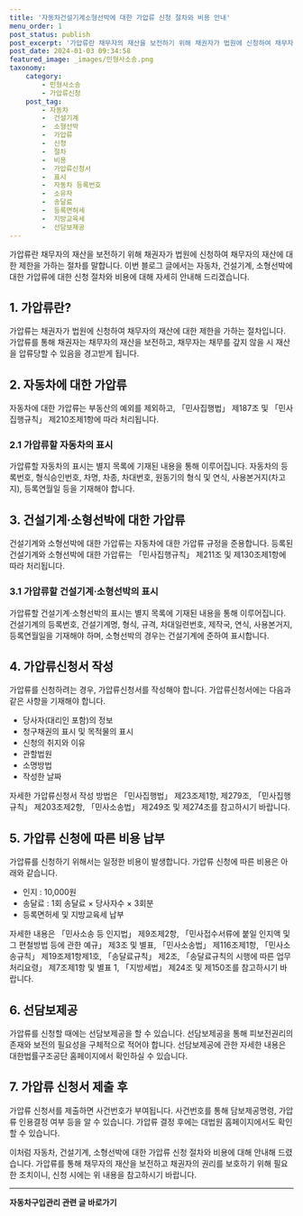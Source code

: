 ```yaml
---
title: '자동차건설기계소형선박에 대한 가압류 신청 절차와 비용 안내'
menu_order: 1
post_status: publish
post_excerpt: '가압류란 채무자의 재산을 보전하기 위해 채권자가 법원에 신청하여 채무자의 재산에 대한 제한을 가하는 절차를 말합니다. 이번 블로그 글에서는 자동차, 건설기계, 소형선박에 대한 가압류에 대한 신청 절차와 비용에 대해 자세히 안내해 드리겠습니다.'
post_date: 2024-01-03 09:34:58
featured_image: _images/민형사소송.png
taxonomy:
    category:
        - 민형사소송
        - 가압류신청
    post_tag:
        - 자동차
        -  건설기계
        -  소형선박
        -  가압류
        -  신청
        -  절차
        -  비용
        -  가압류신청서
        -  표시
        -  자동차 등록번호
        -  소유자
        -  송달료
        -  등록면허세
        -  지방교육세
        -  선담보제공
---
```



가압류란 채무자의 재산을 보전하기 위해 채권자가 법원에 신청하여 채무자의 재산에 대한 제한을 가하는 절차를 말합니다. 이번 블로그 글에서는 자동차, 건설기계, 소형선박에 대한 가압류에 대한 신청 절차와 비용에 대해 자세히 안내해 드리겠습니다.

## 1. 가압류란?
가압류는 채권자가 법원에 신청하여 채무자의 재산에 대한 제한을 가하는 절차입니다. 가압류를 통해 채권자는 채무자의 재산을 보전하고, 채무자는 채무를 갚지 않을 시 재산을 압류당할 수 있음을 경고받게 됩니다.

## 2. 자동차에 대한 가압류
자동차에 대한 가압류는 부동산의 예외를 제외하고, 「민사집행법」 제187조 및 「민사집행규칙」 제210조제1항에 따라 처리됩니다.

### 2.1 가압류할 자동차의 표시
가압류할 자동차의 표시는 별지 목록에 기재된 내용을 통해 이루어집니다. 자동차의 등록번호, 형식승인번호, 차명, 차종, 차대번호, 원동기의 형식 및 연식, 사용본거지(차고지), 등록연월일 등을 기재해야 합니다.

## 3. 건설기계·소형선박에 대한 가압류
건설기계와 소형선박에 대한 가압류는 자동차에 대한 가압류 규정을 준용합니다. 등록된 건설기계와 소형선박에 대한 가압류는 「민사집행규칙」 제211조 및 제130조제1항에 따라 처리됩니다.

### 3.1 가압류할 건설기계·소형선박의 표시
가압류할 건설기계·소형선박의 표시는 별지 목록에 기재된 내용을 통해 이루어집니다. 건설기계의 등록번호, 건설기계명, 형식, 규격, 차대일련번호, 제작국, 연식, 사용본거지, 등록연월일을 기재해야 하며, 소형선박의 경우는 건설기계에 준하여 표시합니다.

## 4. 가압류신청서 작성
가압류를 신청하려는 경우, 가압류신청서를 작성해야 합니다. 가압류신청서에는 다음과 같은 사항을 기재해야 합니다.

- 당사자(대리인 포함)의 정보
- 청구채권의 표시 및 목적물의 표시
- 신청의 취지와 이유
- 관할법원
- 소명방법
- 작성한 날짜

자세한 가압류신청서 작성 방법은 「민사집행법」 제23조제1항, 제279조, 「민사집행규칙」 제203조제2항, 「민사소송법」 제249조 및 제274조를 참고하시기 바랍니다.

## 5. 가압류 신청에 따른 비용 납부
가압류를 신청하기 위해서는 일정한 비용이 발생합니다. 가압류 신청에 따른 비용은 아래와 같습니다.

- 인지 : 10,000원
- 송달료 : 1회 송달료 × 당사자수 × 3회분
- 등록면허세 및 지방교육세 납부

자세한 내용은 「민사소송 등 인지법」 제9조제2항, 「민사접수서류에 붙일 인지액 및 그 편철방법 등에 관한 예규」 제3조 및 별표, 「민사소송법」 제116조제1항, 「민사소송규칙」 제19조제1항제1호, 「송달료규칙」 제2조, 「송달료규칙의 시행에 따른 업무처리요령」 제7조제1항 및 별표 1, 「지방세법」 제24조 및 제150조를 참고하시기 바랍니다.

## 6. 선담보제공
가압류를 신청할 때에는 선담보제공을 할 수 있습니다. 선담보제공을 통해 피보전권리의 존재와 보전의 필요성을 구체적으로 적어야 합니다. 선담보제공에 관한 자세한 내용은 대한법률구조공단 홈페이지에서 확인하실 수 있습니다.

## 7. 가압류 신청서 제출 후
가압류 신청서를 제출하면 사건번호가 부여됩니다. 사건번호를 통해 담보제공명령, 가압류 인용결정 여부 등을 알 수 있습니다. 가압류 결정 후에는 대법원 홈페이지에서도 확인할 수 있습니다.

이처럼 자동차, 건설기계, 소형선박에 대한 가압류 신청 절차와 비용에 대해 안내해 드렸습니다. 가압류를 통해 채무자의 재산을 보전하고 채권자의 권리를 보호하기 위해 필요한 조치이니, 신청 시에는 위 내용을 참고하시기 바랍니다.
<!-- wp:separator -->
<hr class="wp-block-separator has-alpha-channel-opacity"/>
<!-- /wp:separator -->

<!-- wp:group {"backgroundColor":"base","layout":{"type":"constrained"}} -->
<div class="wp-block-group has-base-background-color has-background"><!-- wp:paragraph {"align":"center","fontSize":"medium"} -->
<p class="has-text-align-center has-large-font-size"><strong>자동차구입관리 관련 글 바로가기</strong></p>
<!-- /wp:paragraph -->


<!-- wp:latest-posts
{"categories":[{"id":3655,"count":19,"description":"","link":"https://uknowlaw.com/category/%ec%9e%90%eb%8f%99%ec%b0%a8%ea%b5%ac%ec%9e%85%ea%b4%80%eb%a6%ac/","name":"자동차구입관리","slug":"자동차구입관리","taxonomy":"category","parent":0,"meta":[],"_links":{"self":[{"href":"https://uknowlaw.com/wp-json/wp/v2/categories/3655"}],"collection":[{"href":"https://uknowlaw.com/wp-json/wp/v2/categories"}],"about":[{"href":"https://uknowlaw.com/wp-json/wp/v2/taxonomies/category"}],"wp:post_type":[{"href":"https://uknowlaw.com/wp-json/wp/v2/posts?categories=3655"}],"curies":[{"name":"wp","href":"https://api.w.org/{rel}","templated":true}]}}],"postsToShow":100,"excerptLength":28,"postLayout":"grid","columns":2,"featuredImageAlign":"left","featuredImageSizeSlug":"large","fontSize":"small"} /--></div>
<!-- /wp:group -->